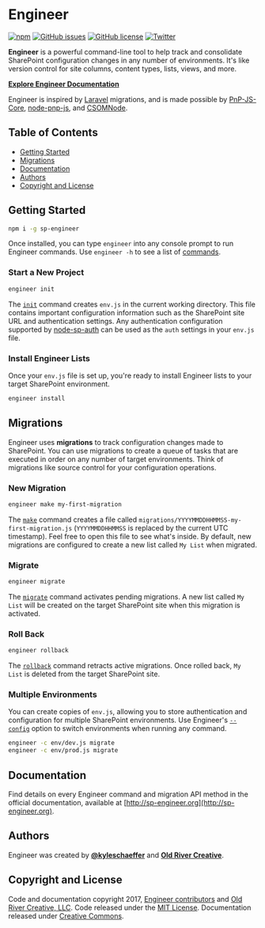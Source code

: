 # Engineer

[![npm](https://img.shields.io/npm/v/sp-engineer.svg?style=flat-square)](https://www.npmjs.com/package/sp-engineer) [![GitHub issues](https://img.shields.io/github/issues/oldrivercreative/engineer.svg?style=flat-square)](https://github.com/oldrivercreative/engineer/issues) [![GitHub license](https://img.shields.io/github/license/oldrivercreative/engineer.svg?style=flat-square)](https://github.com/oldrivercreative/engineer/blob/master/LICENSE) [![Twitter](https://img.shields.io/twitter/url/https/github.com/oldrivercreative/engineer.svg?style=social&style=flat-square)](https://twitter.com/intent/tweet?text=Wow:&url=https%3A%2F%2Fgithub.com%2Foldrivercreative%2Fengineer)

**Engineer** is a powerful command-line tool to help track and consolidate SharePoint configuration changes in any number of environments. It's like version control for site columns, content types, lists, views, and more.

**[Explore Engineer Documentation](http://sp-engineer.org)**

Engineer is inspired by [Laravel](https://laravel.com) migrations, and is made possible by [PnP-JS-Core](https://github.com/SharePoint/PnP-JS-Core), [node-pnp-js](https://github.com/s-KaiNet/node-pnp-js), and [CSOMNode](https://github.com/vgrem/CSOMNode).

## Table of Contents
- [Getting Started](#getting-started)
- [Migrations](#migrations)
- [Documentation](#documentation)
- [Authors](#authors)
- [Copyright and License](#copyright-and-license)

## Getting Started

```sh
npm i -g sp-engineer
```

Once installed, you can type `engineer` into any console prompt to run Engineer commands. Use `engineer -h` to see a list of [commands](http://sp-engineer.org/commands/).

### Start a New Project

```sh
engineer init
```

The [`init`](http://sp-engineer.org/commands/init) command creates `env.js` in the current working directory. This file contains important configuration information such as the SharePoint site URL and authentication settings. Any authentication configuration supported by [node-sp-auth](https://github.com/s-KaiNet/node-sp-auth) can be used as the `auth` settings in your `env.js` file.

### Install Engineer Lists

Once your `env.js` file is set up, you're ready to install Engineer lists to your target SharePoint environment.

```sh
engineer install
```

## Migrations

Engineer uses **migrations** to track configuration changes made to SharePoint. You can use migrations to create a queue of tasks that are executed in order on any number of target environments. Think of migrations like source control for your configuration operations.

### New Migration

```sh
engineer make my-first-migration
```

The [`make`](http://sp-engineer.org/commands/make) command creates a file called `migrations/YYYYMMDDHHMMSS-my-first-migration.js` (`YYYYMMDDHHMMSS` is replaced by the current UTC timestamp). Feel free to open this file to see what's inside. By default, new migrations are configured to create a new list called `My List` when migrated.

### Migrate

```sh
engineer migrate
```

The [`migrate`](http://sp-engineer.org/commands/migrate) command activates pending migrations. A new list called `My List` will be created on the target SharePoint site when this migration is activated.

### Roll Back

```sh
engineer rollback
```

The [`rollback`](http://sp-engineer.org/commands/rollback) command retracts active migrations. Once rolled back, `My List` is deleted from the target SharePoint site.

### Multiple Environments

You can create copies of `env.js`, allowing you to store authentication and configuration for multiple SharePoint environments. Use Engineer's [`--config`](http://sp-engineer.org/commands/#config) option to switch environments when running any command.

```sh
engineer -c env/dev.js migrate
engineer -c env/prod.js migrate
```

## Documentation

Find details on every Engineer command and migration API method in the official documentation, available at [http://sp-engineer.org](http://sp-engineer.org).

## Authors

Engineer was created by **[@kyleschaeffer](https://twitter.com/kyleschaeffer)** and **[Old River Creative](https://oldrivercreative.com)**.

## Copyright and License

Code and documentation copyright 2017, [Engineer contributors](https://github.com/oldrivercreative/engineer/graphs/contributors) and [Old River Creative, LLC](https://oldrivercreative.com). Code released under the [MIT License](https://github.com/oldrivercreative/engineer/blob/master/LICENSE). Documentation released under [Creative Commons](https://github.com/oldrivercreative/engineer/blob/docs/LICENSE).
